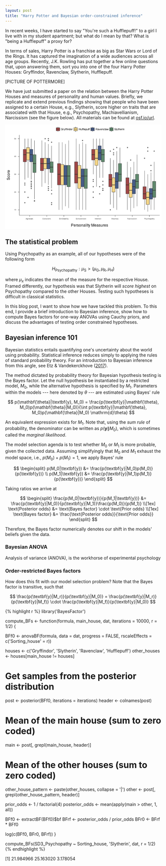 ```yaml
---
layout: post
title: "Harry Potter and Bayesian order-constrained inference"
---
```




In recent weeks, I have started to say "You're such a Hufflepuff!" to a girl I live with in my student apartment; but what do I mean by that? What is "being a Hufflepuff" a proxy for?

In terms of sales, Harry Potter is a franchise as big as Star Wars or Lord of the Rings. It has captured the imagination of a wide audiences across all age groups. Recently, J.K. Rowling has put together a few online questions that, upon answering them, sort you into one of the four Harry Potter Houses: Gryffindor, Ravenclaw, Slytherin, Hufflepuff.


[PICTURE OF POTTERMORE]

We have just submitted a paper on the relation between the Harry Potter Houses and measures of personality and human values. Briefly, we replicate and extend previous findings showing that people who have been assigned to a certain House, e.g., Slytherin, score higher on traits that are associated with that House, e.g., Psychopathy, Machiavellianism, Narcissism (see the figure below). All materials can be found at [osf.io/url](osf.io/url).



<img src="/figure/source/2017-03-10-Bayesian-Harry-Potter/unnamed-chunk-3-1.png" title="Boxplots for the Big Five and Dark Triad scores across Houses." alt="Boxplots for the Big Five and Dark Triad scores across Houses." style="display: block; margin: auto;" />

## The statistical problem
Using Psychopathy as an example, all of our hypotheses were of the following form

$$
H_{\text{Psychopathy}} : \mu_{\text{S}} > (\mu_{\text{G}} , \, \mu_{\text{R}} , \, \mu_{\text{H}})
$$

where $\mu_x$ indicates the mean of the measure for the respective House. Framed differently, our hypothesis was that Slytherin will *score highest* on Psychopathy compared to the other Houses. Testing such hypotheses is difficult in classical statistics.

In this blog post, I want to show how we have tackled this problem. To this end, I provide a brief introduction to Bayesian inference, show how to compute Bayes factors for one-way ANOVAs using Cauchy priors, and discuss the advantages of testing order constrained hypotheses.


## Bayesian inference 101
Bayesian statistics entails quantifying one's uncertainty about the world using probability. Statistical inference reduces simply to applying the rules of standard probability theory. For an introduction to Bayesian inference from this angle, see Etz & Vandekerckhove ([2017](https://osf.io/preprints/psyarxiv/q46q3)).

The method dictated by probability theory for Bayesian hypothesis testing is the Bayes factor. Let the null hypothesis be instantiated by a restricted model, $M_0$, while the alternative hypothesis is specified by $M_1$. Parameters within the models --- here denoted by $\theta$ --- are estimated using Bayes' rule

$$
p(\mathbf{\theta}|\textbf{y}, M_0) = \frac{p(\textbf{y}|\mathbf{\theta}, M_0)p(\mathbf{\theta}|M_0)}{\int p(\textbf{y}|\mathbf{\theta}, M_0)p(\mathbf{\theta}|M_0) \mathrm{d}\theta}
$$

An equivalent expression exists for $M_1$. Note that, using the *sum rule* of probability, the denominator can be written as $p(\textbf{y}\|M_0)$, which is sometimes called the *marginal likelihood*.

The model selection agenda is to test whether $M_0$ or $M_1$ is more probable, given the collected data. Assuming simplifyingly that $M_0$ and $M_1$ exhaust the model space, i.e., $p(M_0) + p(M_1) = 1$, we apply Bayes' rule

$$
\begin{split}
p(M_0|\textbf{y}) &= \frac{p(\textbf{y}|M_0)p(M_0)}{p(\textbf{y})} \\
p(M_1|\textbf{y}) &= \frac{p(\textbf{y}|M_1)p(M_1)}{p(\textbf{y})}
\end{split}
$$

Taking ratios we arrive at

$$
\begin{split}
\frac{p(M_0|\textbf{y})}{p(M_1|\textbf{y})} &= \frac{p(\textbf{y}|M_0)}{p(\textbf{y}|M_1)}\frac{p(M_0)}{p(M_1)} \\[1ex]
\text{Posterior odds} &= \text{Bayes factor} \cdot \text{Prior odds} \\[1ex]
\text{Bayes factor} &= \frac{\text{Posterior odds}}{\text{Prior odds}}
\end{split}
$$

Therefore, the Bayes factor numerically denotes our shift in the models' beliefs given the data.


### Bayesian ANOVA
Analysis of variance (ANOVA), is the workhorse of experimental psychology


### Order-restricted Bayes factors
How does this fit with our model selection problem? Note that the Bayes factor is transitive, such that

$$
\frac{p(\textbf{y}|M_r)}{p(\textbf{y}|M_0)} = \frac{p(\textbf{y}|M_r)}{p(\textbf{y}|M_f)} \cdot \frac{p(\textbf{y}|M_f)}{p(\textbf{y}|M_0)}
$$




{% highlight r %}
library('BayesFactor')

compute_BFs <- function(formula, main_house, dat, iterations = 10000, r = 1/2) {
  
  BFf0 <- anovaBF(formula, data = dat, progress = FALSE,
                  rscaleEffects = c('Sorting_house' = r))
  
  houses <- c('Gryffindor', 'Slytherin', 'Ravenclaw', 'Hufflepuff')
  other_houses <- houses[main_house != houses]

  # Get samples from the posterior distribution
  post <- posterior(BFf0, iterations = iterations)
  header <- colnames(post)
  
  # Mean of the main house (sum to zero coded)
  main <- post[, grepl(main_house, header)]
  
  # Mean of the other houses (sum to zero coded)
  other_house_pattern <- paste(other_houses, collapse = '|')
  other <- post[, grepl(other_house_pattern, header)]
  
  prior_odds <- 1 / factorial(4)
  posterior_odds <- mean(apply(main > other, 1, all))
  
  BFf0 <- extractBF(BFf0)$bf
  BFrf <- posterior_odds / prior_odds
  BFr0 <- BFrf * BFf0
  
  log(c(BFf0, BFr0, BFrf))
}

compute_BFs(SD3_Psychopathy ~ Sorting_house, 'Slytherin', dat, r = 1/2)
{% endhighlight %}

[1] 21.984966 25.163020  3.178054
